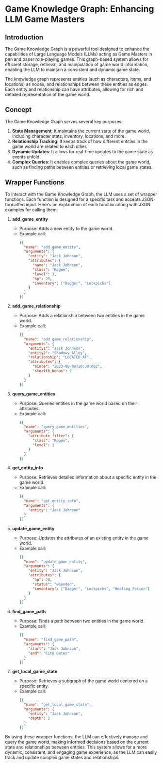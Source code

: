 # Game Knowledge Graph: Enhancing LLM Game Masters

## Introduction

The Game Knowledge Graph is a powerful tool designed to enhance the capabilities of Large Language Models (LLMs) acting as Game Masters in pen and paper role-playing games. This graph-based system allows for efficient storage, retrieval, and manipulation of game world information, enabling the LLM to maintain a consistent and dynamic game state.

The knowledge graph represents entities (such as characters, items, and locations) as nodes, and relationships between these entities as edges. Each entity and relationship can have attributes, allowing for rich and detailed representation of the game world.

## Concept

The Game Knowledge Graph serves several key purposes:

1. **State Management**: It maintains the current state of the game world, including character stats, inventory, locations, and more.
2. **Relationship Tracking**: It keeps track of how different entities in the game world are related to each other.
3. **Dynamic Updates**: It allows for real-time updates to the game state as events unfold.
4. **Complex Queries**: It enables complex queries about the game world, such as finding paths between entities or retrieving local game states.

## Wrapper Functions

To interact with the Game Knowledge Graph, the LLM uses a set of wrapper functions. Each function is designed for a specific task and accepts JSON-formatted input. Here's an explanation of each function along with JSON examples for calling them:

1. **add_game_entity**
    - Purpose: Adds a new entity to the game world.
    - Example call:
      ```json
      [{
        "name": "add_game_entity",
        "arguments": {
          "entity": "Jack Johnson",
          "attributes": {
            "name": "Jack Johnson",
            "class": "Rogue",
            "level": 3,
            "hp": 25,
            "inventory": ["Dagger", "Lockpicks"]
          }
        }
      }]
      ```

2. **add_game_relationship**
    - Purpose: Adds a relationship between two entities in the game world.
    - Example call:
      ```json
      [{
        "name": "add_game_relationship",
        "arguments": {
          "entity1": "Jack Johnson",
          "entity2": "Shadowy Alley",
          "relationship": "LOCATED_AT",
          "attributes": {
            "since": "2023-08-09T20:30:00Z",
            "stealth_bonus": 2
          }
        }
      }]
      ```

3. **query_game_entities**
    - Purpose: Queries entities in the game world based on their attributes.
    - Example call:
      ```json
      [{
        "name": "query_game_entities",
        "arguments": {
          "attribute_filter": {
            "class": "Rogue",
            "level": 3
          }
        }
      }]
      ```

4. **get_entity_info**
    - Purpose: Retrieves detailed information about a specific entity in the game world.
    - Example call:
      ```json
      [{
        "name": "get_entity_info",
        "arguments": {
          "entity": "Jack Johnson"
        }
      }]
      ```

5. **update_game_entity**
    - Purpose: Updates the attributes of an existing entity in the game world.
    - Example call:
      ```json
      [{
        "name": "update_game_entity",
        "arguments": {
          "entity": "Jack Johnson",
          "attributes": {
            "hp": 20,
            "status": "wounded",
            "inventory": ["Dagger", "Lockpicks", "Healing Potion"]
          }
        }
      }]
      ```

6. **find_game_path**
    - Purpose: Finds a path between two entities in the game world.
    - Example call:
      ```json
      [{
        "name": "find_game_path",
        "arguments": {
          "start": "Jack Johnson",
          "end": "City Gates"
        }
      }]
      ```

7. **get_local_game_state**
    - Purpose: Retrieves a subgraph of the game world centered on a specific entity.
    - Example call:
      ```json
      [{
        "name": "get_local_game_state",
        "arguments": {
          "entity": "Jack Johnson",
          "depth": 2
        }
      }]
      ```

By using these wrapper functions, the LLM can effectively manage and query the game world, making informed decisions based on the current state and relationships between entities. This system allows for a more dynamic, consistent, and engaging game experience, as the LLM can easily track and update complex game states and relationships.